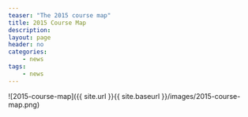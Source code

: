 ```yaml
---
teaser: "The 2015 course map"
title: 2015 Course Map
description:
layout: page
header: no
categories:
    - news
tags:
    - news
---
```


![2015-course-map]({{ site.url }}{{ site.baseurl }}/images/2015-course-map.png)
